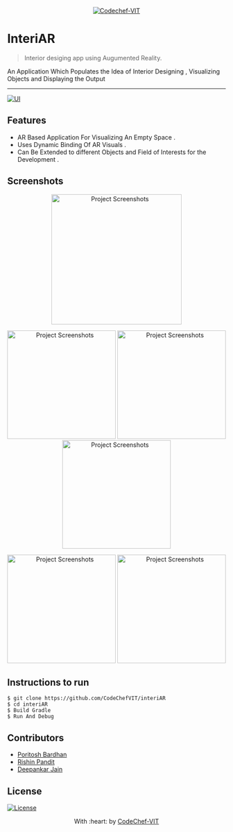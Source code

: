 <p align="center"><a href="http://www.codechefvit.com" target="_blank"><img src="https://s3.amazonaws.com/codechef_shared/sites/all/themes/abessive/logo-3.png" title="CodeChef-VIT" alt="Codechef-VIT"></a>
</p>

# InteriAR

> <Subtitle>
> Interior desiging app using Augumented Reality.

An Application Which Populates the Idea of Interior Designing , Visualizing Objects and Displaying the Output

---
  [![UI ](https://img.shields.io/badge/User%20Interface-Link%20to%20UI-orange?style=flat-square&logo=appveyor)](https://bit.ly/interiAR)




## Features
- AR Based Application For Visualizing An Empty Space . 
- Uses Dynamic Binding Of AR Visuals .
- Can Be Extended to different Objects and Field of Interests for the Development .




## Screenshots

<p align="center">
	<img src="https://github.com/decipher07/interiAR/blob/master/Builds/InitialStartup.jpeg" alt="Project Screenshots" width="300px">
</p>
	
<p align="center">
	<img src="https://github.com/decipher07/interiAR/blob/master/Builds/Categories.jpeg" alt="Project Screenshots" width="250px">		<img src="https://github.com/decipher07/interiAR/blob/master/Builds/recyclerview-4.jpeg" alt="Project Screenshots" width="250px">	<img src="https://github.com/decipher07/interiAR/blob/master/Builds/Login.jpeg" alt="Project Screenshots" width="250px">
</p>

<p align="center">	
	<img src="https://github.com/decipher07/interiAR/blob/master/Builds/CameraActivity.jpeg" alt="Project Screenshots" width="250px">		<img src="https://github.com/decipher07/interiAR/blob/master/Builds/Profile.jpeg" alt="Project Screenshots" width="250px">
</p>


## Instructions to run

```
$ git clone https://github.com/CodeChefVIT/interiAR
$ cd interiAR
$ Build Gradle
$ Run And Debug
```

## Contributors
- <a href="https://github.com/crusher-pb">Poritosh Bardhan</a>
- <a href="https://github.com/rishinpandit09">Rishin Pandit</a>
- <a href="https://github.com/decipher07">Deepankar Jain</a>

## License

[![License](http://img.shields.io/:license-mit-blue.svg?style=flat-square)](http://badges.mit-license.org)

<p align="center">
	With :heart:   by <a href="http://www.codechefvit.com" target="_blank"> CodeChef-VIT</a>
</p>
